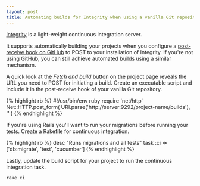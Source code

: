```yaml
---
layout: post
title: Automating builds for Integrity when using a vanilla Git repository
---
```


[Integrity](http://integrityapp.com/) is a light-weight continuous integration server.

It supports automatically building your projects when you configure a [post-receive hook on GitHub](http://help.github.com/post-receive-hooks/) to POST to your installation of Integrity. If you're not using GitHub, you can still achieve automated builds using a similar mechanism.

A quick look at the *Fetch and build* button on the project page reveals the URL you need to POST for initiating a build. Create an executable script and include it in the post-receive hook of your vanilla Git repository.

{% highlight rb %}
#!/usr/bin/env ruby
require 'net/http' 
Net::HTTP.post_form(
  URI.parse('http://server:9292/project-name/builds'), ''
)
{% endhighlight %}

If you're using Rails you'll want to run your migrations before running your tests. Create a Rakefile for continuous integration.

{% highlight rb %}
desc "Runs migrations and all tests"
task :ci => ['db:migrate', 'test', 'cucumber']
{% endhighlight %}

Lastly, update the build script for your project to run the continuous integration task.

`rake ci`
